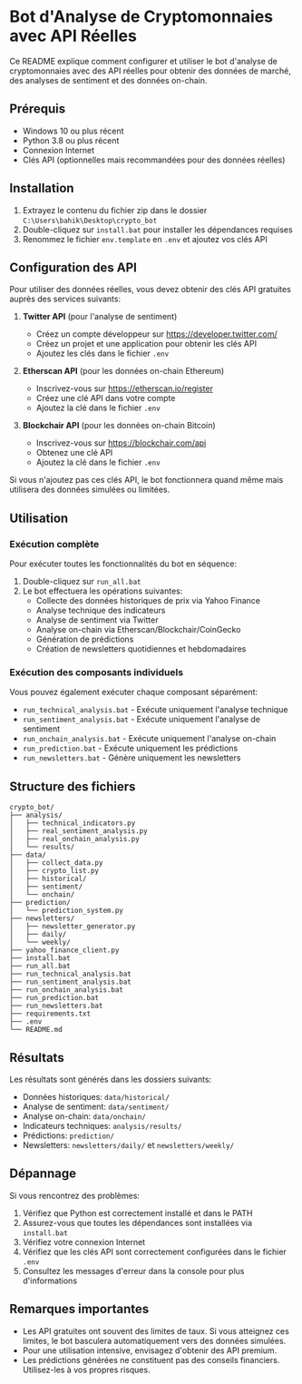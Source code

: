 # Bot d'Analyse de Cryptomonnaies avec API Réelles

Ce README explique comment configurer et utiliser le bot d'analyse de cryptomonnaies avec des API réelles pour obtenir des données de marché, des analyses de sentiment et des données on-chain.

## Prérequis

- Windows 10 ou plus récent
- Python 3.8 ou plus récent
- Connexion Internet
- Clés API (optionnelles mais recommandées pour des données réelles)

## Installation

1. Extrayez le contenu du fichier zip dans le dossier `C:\Users\bahik\Desktop\crypto_bot`
2. Double-cliquez sur `install.bat` pour installer les dépendances requises
3. Renommez le fichier `env.template` en `.env` et ajoutez vos clés API

## Configuration des API

Pour utiliser des données réelles, vous devez obtenir des clés API gratuites auprès des services suivants:

1. **Twitter API** (pour l'analyse de sentiment)
   - Créez un compte développeur sur https://developer.twitter.com/
   - Créez un projet et une application pour obtenir les clés API
   - Ajoutez les clés dans le fichier `.env`

2. **Etherscan API** (pour les données on-chain Ethereum)
   - Inscrivez-vous sur https://etherscan.io/register
   - Créez une clé API dans votre compte
   - Ajoutez la clé dans le fichier `.env`

3. **Blockchair API** (pour les données on-chain Bitcoin)
   - Inscrivez-vous sur https://blockchair.com/api
   - Obtenez une clé API
   - Ajoutez la clé dans le fichier `.env`

Si vous n'ajoutez pas ces clés API, le bot fonctionnera quand même mais utilisera des données simulées ou limitées.

## Utilisation

### Exécution complète

Pour exécuter toutes les fonctionnalités du bot en séquence:

1. Double-cliquez sur `run_all.bat`
2. Le bot effectuera les opérations suivantes:
   - Collecte des données historiques de prix via Yahoo Finance
   - Analyse technique des indicateurs
   - Analyse de sentiment via Twitter
   - Analyse on-chain via Etherscan/Blockchair/CoinGecko
   - Génération de prédictions
   - Création de newsletters quotidiennes et hebdomadaires

### Exécution des composants individuels

Vous pouvez également exécuter chaque composant séparément:

- `run_technical_analysis.bat` - Exécute uniquement l'analyse technique
- `run_sentiment_analysis.bat` - Exécute uniquement l'analyse de sentiment
- `run_onchain_analysis.bat` - Exécute uniquement l'analyse on-chain
- `run_prediction.bat` - Exécute uniquement les prédictions
- `run_newsletters.bat` - Génère uniquement les newsletters

## Structure des fichiers

```
crypto_bot/
├── analysis/
│   ├── technical_indicators.py
│   ├── real_sentiment_analysis.py
│   ├── real_onchain_analysis.py
│   └── results/
├── data/
│   ├── collect_data.py
│   ├── crypto_list.py
│   ├── historical/
│   ├── sentiment/
│   └── onchain/
├── prediction/
│   └── prediction_system.py
├── newsletters/
│   ├── newsletter_generator.py
│   ├── daily/
│   └── weekly/
├── yahoo_finance_client.py
├── install.bat
├── run_all.bat
├── run_technical_analysis.bat
├── run_sentiment_analysis.bat
├── run_onchain_analysis.bat
├── run_prediction.bat
├── run_newsletters.bat
├── requirements.txt
├── .env
└── README.md
```

## Résultats

Les résultats sont générés dans les dossiers suivants:

- Données historiques: `data/historical/`
- Analyse de sentiment: `data/sentiment/`
- Analyse on-chain: `data/onchain/`
- Indicateurs techniques: `analysis/results/`
- Prédictions: `prediction/`
- Newsletters: `newsletters/daily/` et `newsletters/weekly/`

## Dépannage

Si vous rencontrez des problèmes:

1. Vérifiez que Python est correctement installé et dans le PATH
2. Assurez-vous que toutes les dépendances sont installées via `install.bat`
3. Vérifiez votre connexion Internet
4. Vérifiez que les clés API sont correctement configurées dans le fichier `.env`
5. Consultez les messages d'erreur dans la console pour plus d'informations

## Remarques importantes

- Les API gratuites ont souvent des limites de taux. Si vous atteignez ces limites, le bot basculera automatiquement vers des données simulées.
- Pour une utilisation intensive, envisagez d'obtenir des API premium.
- Les prédictions générées ne constituent pas des conseils financiers. Utilisez-les à vos propres risques.
